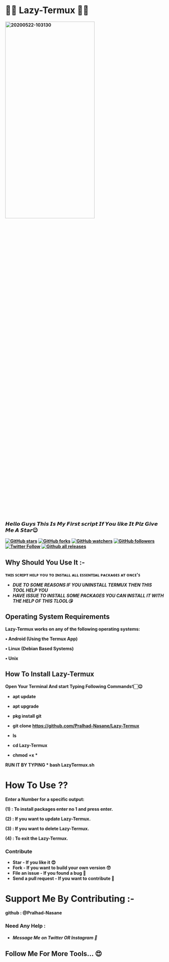 <p>
 <head><h1><align="center">👨‍💻 Lazy-Termux 👨‍💻</h1></head>
  </p>
 <b>
 
<a href="https://ibb.co/tLC3WnV"><img src="https://i.ibb.co/NTY7Hfc/20200522-103130.jpg" align="center" width="75%" height="40%" alt="20200522-103130" border="0"></a>
<b>
<head><h3><align="center" >𝙃𝙚𝙡𝙡𝙤 𝙂𝙪𝙮𝙨 𝙏𝙝𝙞𝙨 𝙄𝙨 𝙈𝙮 𝙁𝙞𝙧𝙨𝙩 𝙨𝙘𝙧𝙞𝙥𝙩 𝙄𝙛 𝙔𝙤𝙪 𝙡𝙞𝙠𝙚 𝙄𝙩 𝙋𝙡𝙯 𝙂𝙞𝙫𝙚 𝙈𝙚 𝘼 𝙎𝙩𝙖𝙧😉</h3></head>

[![GitHub stars](https://img.shields.io/github/stars/Pralhad-Nasane/Lazy-Termux.svg?style=social&label=Star)](https://github.com/Pralhad-Nasane/Lazy-Termux/star) 
[![GitHub forks](https://img.shields.io/github/forks/Pralhad-Nasane/Lazy-Termux.svg?style=social&label=Fork)](https://github.com/Pralhad-Nasane/Lazy-Termux/fork) [![GitHub watchers](https://img.shields.io/github/watchers/Pralhad-Nasane/Lazy-Termux.svg?style=social&label=Watch)](https://github.com/Pralhad-Nasane/Lazy-Termux) [![GitHub followers](https://img.shields.io/github/followers/Pralhad-Nasane.svg?style=social&label=Follow)](https://github.com/Pralhad-Nasane/Lazy-Termux)  
[![Twitter Follow](https://img.shields.io/twitter/follow/pralhadnasane10.svg?style=social)](https://twitter.com/pralhadnasane10)
[![Github all releases](https://img.shields.io/github/downloads/Pralhad-Nasane/Lazy-Termux/total.svg?style=plastic)](https://GitHub.com/Pralhad-Nasan/Lazy-Termux/releases/)


## Why Should You Use It :-

ᴛʜɪꜱ ꜱᴄʀɪᴘᴛ ʜᴇʟᴘ ʏᴏᴜ ᴛᴏ ɪɴꜱᴛᴀʟʟ ᴀʟʟ ᴇꜱꜱᴇɴᴛɪᴀʟ ᴘᴀᴄᴋᴀɢᴇꜱ ᴀᴛ ᴏɴᴄᴇ'ꜱ

* *DUE TO SOME REASONS IF YOU UNINSTALL TERMUX THEN THIS TOOL HELP YOU*
* *HAVE ISSUE TO INSTALL SOME PACKAGES YOU CAN INSTALL IT WITH THE HELP OF THIS TLOOL😘*

## Operating System Requirements 

**Lazy-Termux** works on any of the following operating systems:

• **Android** (Using the Termux App)

• **Linux** (Debian Based Systems)

• **Unix**

## How To Install Lazy-Termux
Open Your Terminal And start Typing Following Commands👇🏻😉

*  apt update

*  apt upgrade

*  pkg install git

*  git clone https://github.com/Pralhad-Nasane/Lazy-Termux

*  ls

*  cd Lazy-Termux 

*  chmod +x *

**RUN IT BY TYPING** * bash LazyTermux.sh

# How To Use ??

Enter a Number for a specific output:

(1) : To install packages enter no 1 and press enter.

(2) : If you want to update Lazy-Termux.

(3) : If you want to delete Lazy-Termux.

(4) : To exit the Lazy-Termux.

### Contribute
+ **Star** - If you like it 😍
+ **Fork** - If you want to build your own version 😙
+ **File an issue** - If you found a bug 🐞
+ **Send a pull request** - If you want to contribute 🛂

# Support Me By Contributing :-

github : @Pralhad-Nasane

### Need Any Help :
+ ##### Message Me on Twitter OR Instagram 📨

## Follow Me For More Tools... 😍
